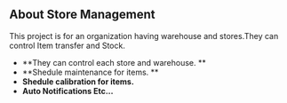  
## About Store Management
This project is for an organization having warehouse and stores.They can control Item transfer and Stock. 
- **They can control each store and warehouse. **
- **Shedule maintenance for items. **
- **Shedule calibration for items.**
- **Auto Notifications  Etc...**
 
 
 
